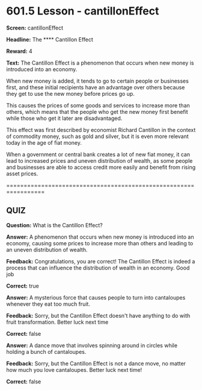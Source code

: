 # 601.5 Lesson - cantillonEffect

**Screen:** cantillonEffect

**Headline:** The \*\*\*\* Cantillon Effect

**Reward:** 4

**Text:** The Cantillon Effect is a phenomenon that occurs when new money is introduced into an economy.

When new money is added, it tends to go to certain people or businesses first, and these initial recipients have an advantage over others because they get to use the new money before prices go up.

This causes the prices of some goods and services to increase more than others, which means that the people who get the new money first benefit while those who get it later are disadvantaged.

This effect was first described by economist Richard Cantillon in the context of commodity money, such as gold and silver, but it is even more relevant today in the age of fiat money.

When a government or central bank creates a lot of new fiat money, it can lead to increased prices and uneven distribution of wealth, as some people and businesses are able to access credit more easily and benefit from rising asset prices.

\=================================================================

## QUIZ

**Question:** What is the Cantillon Effect?

**Answer:** A phenomenon that occurs when new money is introduced into an economy, causing some prices to increase more than others and leading to an uneven distribution of wealth.

**Feedback:** Congratulations, you are correct! The Cantillon Effect is indeed a process that can influence the distribution of wealth in an economy. Good job

**Correct:** true

**Answer:** A mysterious force that causes people to turn into cantaloupes whenever they eat too much fruit.

**Feedback:** Sorry, but the Cantillon Effect doesn't have anything to do with fruit transformation. Better luck next time

**Correct:** false

**Answer:** A dance move that involves spinning around in circles while holding a bunch of cantaloupes.

**Feedback:** Sorry, but the Cantillon Effect is not a dance move, no matter how much you love cantaloupes. Better luck next time!

**Correct:** false

<figure><img src="../.gitbook/assets/601-05.png" alt=""><figcaption></figcaption></figure>
